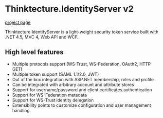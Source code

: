 # Thinktecture.IdentityServer v2 #[project page](http://thinktecture.github.com/Thinktecture.IdentityServer.v2/)Thinktecture IdentityServer is a light-weight security token service built with .NET 4.5, MVC 4, Web API and WCF.## High level features- Multiple protocols support (WS-Trust, WS-Federation, OAuth2, HTTP GET)- Multiple token support (SAML 1.1/2.0, JWT)- Out of the box integration with ASP.NET membership, roles and profile- Can be integrated with arbitrary account and attribute stores- Support for username/password and client certificates authentication- Support for WS-Federation metadata- Support for WS-Trust identity delegation- Extensibility points to customize configuration and user management handling